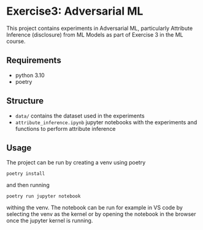 # Exercise3: Adversarial ML

This project contains experiments in Adversarial ML, particularly Attribute Inference (disclosure) from ML Models as part of Exercise 3 in the ML course.

## Requirements

* python 3.10
* poetry 

## Structure

* `data/` contains the dataset used in the experiments
* `attribute_inference.ipynb` jupyter notebooks with the experiments and functions to perform attribute inference

## Usage

The project can be run by creating a venv using poetry

```
poetry install
```

and then running

```
poetry run jupyter notebook 
```

withing the venv. The notebook can be run for example in VS code by selecting the venv as the kernel or by opening the notebook in the browser once the jupyter kernel is running.